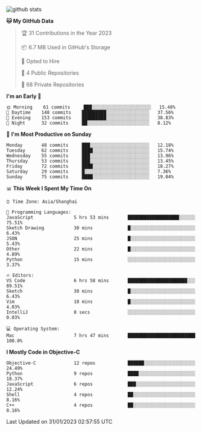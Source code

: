 
![github stats](https://github-readme-stats.vercel.app/api?username=ChesterYue&show_icons=true&count_private=true)

<!-- ![wakatime](https://github-readme-stats.vercel.app/api/wakatime?username=ChesterYue&layout=compact) -->

<!-- ![wakatime](https://github-readme-stats.vercel.app/api/top-langs/?username=ChesterYue&layout=compact) -->

<!--START_SECTION:waka-->
**🐱 My GitHub Data** 

> 🏆 31 Contributions in the Year 2023
 > 
> 📦 6.7 MB Used in GitHub's Storage 
 > 
> 💼 Opted to Hire
 > 
> 📜 4 Public Repositories 
 > 
> 🔑 68 Private Repositories  
 > 
**I'm an Early 🐤** 

```text
🌞 Morning    61 commits     ███░░░░░░░░░░░░░░░░░░░░░░   15.48% 
🌆 Daytime    148 commits    █████████░░░░░░░░░░░░░░░░   37.56% 
🌃 Evening    153 commits    █████████░░░░░░░░░░░░░░░░   38.83% 
🌙 Night      32 commits     ██░░░░░░░░░░░░░░░░░░░░░░░   8.12%

```
📅 **I'm Most Productive on Sunday** 

```text
Monday       48 commits     ███░░░░░░░░░░░░░░░░░░░░░░   12.18% 
Tuesday      62 commits     ████░░░░░░░░░░░░░░░░░░░░░   15.74% 
Wednesday    55 commits     ███░░░░░░░░░░░░░░░░░░░░░░   13.96% 
Thursday     53 commits     ███░░░░░░░░░░░░░░░░░░░░░░   13.45% 
Friday       72 commits     ████░░░░░░░░░░░░░░░░░░░░░   18.27% 
Saturday     29 commits     █░░░░░░░░░░░░░░░░░░░░░░░░   7.36% 
Sunday       75 commits     ████░░░░░░░░░░░░░░░░░░░░░   19.04%

```


📊 **This Week I Spent My Time On** 

```text
⌚︎ Time Zone: Asia/Shanghai

💬 Programming Languages: 
JavaScript               5 hrs 53 mins       ███████████████████░░░░░░   75.51% 
Sketch Drawing           30 mins             █░░░░░░░░░░░░░░░░░░░░░░░░   6.43% 
JSON                     25 mins             █░░░░░░░░░░░░░░░░░░░░░░░░   5.43% 
Other                    22 mins             █░░░░░░░░░░░░░░░░░░░░░░░░   4.89% 
Python                   15 mins             ░░░░░░░░░░░░░░░░░░░░░░░░░   3.37%

🔥 Editors: 
VS Code                  6 hrs 58 mins       ██████████████████████░░░   89.51% 
Sketch                   30 mins             █░░░░░░░░░░░░░░░░░░░░░░░░   6.43% 
Vim                      18 mins             █░░░░░░░░░░░░░░░░░░░░░░░░   4.03% 
IntelliJ                 0 secs              ░░░░░░░░░░░░░░░░░░░░░░░░░   0.03%

💻 Operating System: 
Mac                      7 hrs 47 mins       █████████████████████████   100.0%

```

**I Mostly Code in Objective-C** 

```text
Objective-C              12 repos            ██████░░░░░░░░░░░░░░░░░░░   24.49% 
Python                   9 repos             ████░░░░░░░░░░░░░░░░░░░░░   18.37% 
JavaScript               6 repos             ███░░░░░░░░░░░░░░░░░░░░░░   12.24% 
Shell                    4 repos             ██░░░░░░░░░░░░░░░░░░░░░░░   8.16% 
C++                      4 repos             ██░░░░░░░░░░░░░░░░░░░░░░░   8.16%

```



 Last Updated on 31/01/2023 02:57:55 UTC
<!--END_SECTION:waka-->